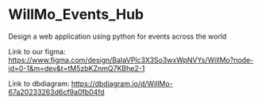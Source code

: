 # WillMo_Events_Hub
Design a web application using python for events across the world



Link to our figma: https://www.figma.com/design/BaIaVPlc3X3So3wxWpNVYs/WillMo?node-id=0-1&m=dev&t=tM5zbKZnmQ7KBhe2-1

Link to dbdiagram: https://dbdiagram.io/d/WillMo-67a20233263d6cf9a0fb04fd
